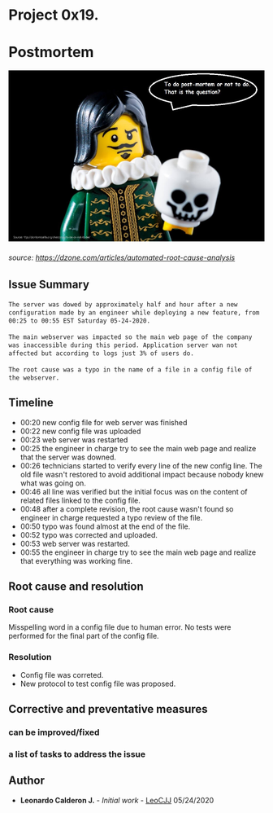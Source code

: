 # Project 0x19.

# Postmortem

![Image of postmortem](https://github.com/leocjj/holberton-system_engineering-devops/blob/master/0x19-postmortem/portmortem.jpeg)
###### source: https://dzone.com/articles/automated-root-cause-analysis

## Issue Summary

    The server was dowed by approximately half and hour after a new configuration made by an engineer while deploying a new feature, from 00:25 to 00:55 EST Saturday 05-24-2020.

    The main webserver was impacted so the main web page of the company was inaccessible during this period. Application server wan not affected but according to logs just 3% of users do.

    The root cause was a typo in the name of a file in a config file of the webserver.


## Timeline

* 00:20 new config file for web server was finished
* 00:22 new config file was uploaded
* 00:23 web server was restarted
* 00:25 the engineer in charge try to see the main web page and realize that the server was downed.
* 00:26 technicians started to verify every line of the new config line. The old file wasn't restored to avoid additional impact because nobody knew what was going on.
* 00:46 all line was verified but the initial focus was on the content of related files linked to the config file.
* 00:48 after a complete revision, the root cause wasn't found so engineer in charge requested a typo review of the file.
* 00:50 typo was found almost at the end of the file.
* 00:52 typo was corrected and uploaded.
* 00:53 web server was restarted.
* 00:55 the engineer in charge try to see the main web page and realize that everything was working fine.


## Root cause and resolution

### Root cause

Misspelling word in a config file due to human error.
No tests were performed for the final part of the config file.

### Resolution
* Config file was correted.
* New protocol to test config file was proposed.

## Corrective and preventative measures
### can be improved/fixed
### a list of tasks to address the issue



## Author

* **Leonardo Calderon J.** - *Initial work* - [LeoCJJ](https://github.com/leocjj)
05/24/2020

